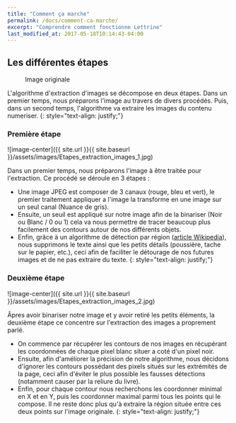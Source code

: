 ```yaml
---
title: "Comment ça marche"
permalink: /docs/comment-ca-marche/
excerpt: "Comprendre comment fonctionne Lettrine"
last_modified_at: 2017-05-18T10:14:43-04:00
---
```


## Les différentes étapes
<figure style="max-width: 350px" class="align-center">
  <img src="{{ site.url }}{{ site.baseurl }}/assets/images/Etapes_extraction_images_0.jpg" alt="">
  <figcaption>Image originale</figcaption>
</figure> 
L'algorithme d'extraction d'images se décompose en deux étapes. Dans un premier temps, nous préparons l'image au travers de divers procédés. Puis, dans un second temps, l'algorithme va extraire les images du contenu numeriser.
{: style="text-align: justify;"}  


### Première étape
![image-center]({{ site.url }}{{ site.baseurl }}/assets/images/Etapes_extraction_images_1.jpg)  

Dans un premier temps, nous préparons l'image à être traitée pour l'extraction. Ce procédé se déroule en 3 étapes :
- Une image JPEG est composer de 3 canaux (rouge, bleu et vert), le premier traitement appliquer a l'image la transforme en une image sur un seul canal (Nuance de gris).
- Ensuite, un seuil est appliqué sur notre image afin de la binariser (Noir ou Blanc / 0 ou 1) cela va nous permettre de tracer beaucoup plus facilement des contours autour de nos différents objets.
- Enfin, grâce à un algorithme de détection par région ([article Wikipedia](https://en.wikipedia.org/wiki/Blob_detection)), nous supprimons le texte ainsi que les petits détails (poussière, tache sur le papier, etc.), ceci afin de faciliter le détourage de nos futures images et de ne pas extraire du texte.
{: style="text-align: justify;"}  

### Deuxième étape
![image-center]({{ site.url }}{{ site.baseurl }}/assets/images/Etapes_extraction_images_2.jpg)  

Âpres avoir binariser notre image et y avoir retiré les petits éléments, la deuxième étape ce concentre sur l'extraction des images a proprement parlé.
- On commence par récupérer les contours de nos images en récupérant les coordonnées de chaque pixel blanc situer a coté d'un pixel noir.
- Ensuite, afin d'améliorer la précision de notre algorithme, nous décidons d'ignorer les contours possédant des pixels situés sur les extrémités de la page, ceci afin d'éviter le plus possible les fausses détections (notamment causer par la reliure du livre).
- Enfin, pour chaque contour nous recherchons les coordonner minimal en X et en Y, puis les coordonner maximal parmi tous les points qui le compose. Il ne reste donc plus qu'à extraire la région située entre ces deux points sur l'image originale.
{: style="text-align: justify;"}